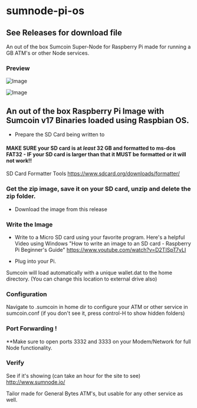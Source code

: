 # sumnode-pi-os

## See Releases for download file 

An out of the box Sumcoin Super-Node for Raspberry Pi made for running a GB ATM's or other Node services.

### Preview

![Image](https://raw.githubusercontent.com/sumcoinlabs/sumcoin-pi-os/master/images/Desktop1.jpeg)


![Image](https://raw.githubusercontent.com/sumcoinlabs/sumcoin-pi-os/images/Desktop2.jpeg)

## An out of the box Raspberry Pi Image with Sumcoin v17 Binaries loaded using Raspbian OS.

* Prepare the SD Card being written to 
#### MAKE SURE your SD card is at *least* 32 GB and formatted to ms-dos FAT32 - IF your SD card is larger than that it MUST be formatted or it will not work!!
SD Card Formatter Tools
https://www.sdcard.org/downloads/formatter/

### Get the zip image, save it on your SD card, unzip and delete the zip folder.
* Download the image from this release

### Write the Image
* Write to a Micro SD card using your favorite program.
Here's a helpful Video using Windows
"How to write an image to an SD card - Raspberry Pi Beginner's Guide"
https://www.youtube.com/watch?v=D2TISpT7yLI


* Plug into your Pi.

Sumcoin will load automatically with a unique wallet.dat to the home directory.
(You can change this location to external drive also)

### Configuration 
Navigate to .sumcoin in home dir to configure your ATM or other service in sumcoin.conf
(if you don't see it, press control-H to show hidden folders)

### Port Forwarding !
**Make sure to open ports 3332 and 3333 on your Modem/Network for full Node functionality.

### Verify
See if it's showing (can take an hour for the site to see)
http://www.sumnode.io/

Tailor made for General Bytes ATM's, but usable for any other service as well.

